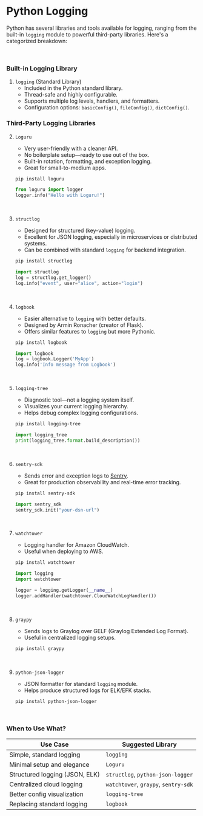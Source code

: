 # Python Logging

Python has several libraries and tools available for logging, ranging from the built-in `logging` module to powerful third-party libraries. Here's a categorized breakdown:

<br>

### **Built-in Logging Library**
1. `logging` (Standard Library)
   * Included in the Python standard library.
   * Thread-safe and highly configurable.
   * Supports multiple log levels, handlers, and formatters.
   * Configuration options: `basicConfig()`, `fileConfig()`, `dictConfig()`.



### **Third-Party Logging Libraries**
2. `Loguru`
   * Very user-friendly with a cleaner API.
   * No boilerplate setup—ready to use out of the box.
   * Built-in rotation, formatting, and exception logging.
   * Great for small-to-medium apps.

    ```bash
    pip install loguru
    ```

    ```python
    from loguru import logger
    logger.info("Hello with Loguru!")
    ```

<br>

3. `structlog`
   * Designed for structured (key-value) logging.
   * Excellent for JSON logging, especially in microservices or distributed systems.
   * Can be combined with standard `logging` for backend integration.

    ```bash
    pip install structlog
    ```

    ```python
    import structlog
    log = structlog.get_logger()
    log.info("event", user="alice", action="login")
    ```

<br>

4. `logbook`
   * Easier alternative to `logging` with better defaults.
   * Designed by Armin Ronacher (creator of Flask).
   * Offers similar features to `logging` but more Pythonic.

    ```bash
    pip install logbook
    ```

    ```python
    import logbook
    log = logbook.Logger('MyApp')
    log.info('Info message from Logbook')
    ```

<br>

5. `logging-tree`
   * Diagnostic tool—not a logging system itself.
   * Visualizes your current logging hierarchy.
   * Helps debug complex logging configurations.

   ```bash
   pip install logging-tree
   ```

   ```python
   import logging_tree
   print(logging_tree.format.build_description())
   ```

<br>

6. `sentry-sdk`
   * Sends error and exception logs to [Sentry](https://sentry.io/).
   * Great for production observability and real-time error tracking.

   ```bash
   pip install sentry-sdk
   ```

   ```python
   import sentry_sdk
   sentry_sdk.init("your-dsn-url")
   ```

<br>

7. `watchtower`
   * Logging handler for Amazon CloudWatch.
   * Useful when deploying to AWS.

   ```bash
   pip install watchtower
   ```

   ```python
   import logging
   import watchtower

   logger = logging.getLogger(__name__)
   logger.addHandler(watchtower.CloudWatchLogHandler())
   ```

<br>

8. `graypy`
   * Sends logs to Graylog over GELF (Graylog Extended Log Format).
   * Useful in centralized logging setups.

   ```bash
   pip install graypy
   ```

<br>

9. `python-json-logger`
   * JSON formatter for standard `logging` module.
   * Helps produce structured logs for ELK/EFK stacks.

   ```bash
   pip install python-json-logger
   ```

<br>

### When to Use What?

| **Use Case**                   | **Suggested Library**                |
| ------------------------------ | ------------------------------------ |
| Simple, standard logging       | `logging`                            |
| Minimal setup and elegance     | `Loguru`                             |
| Structured logging (JSON, ELK) | `structlog`, `python-json-logger`    |
| Centralized cloud logging      | `watchtower`, `graypy`, `sentry-sdk` |
| Better config visualization    | `logging-tree`                       |
| Replacing standard logging     | `logbook`                            |
